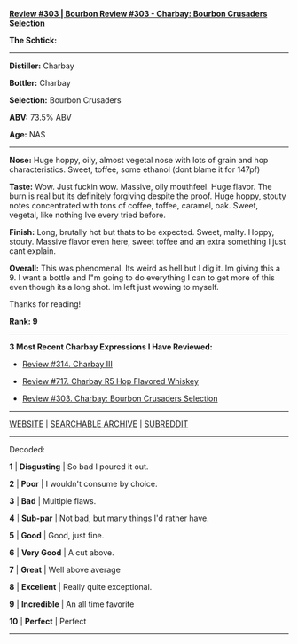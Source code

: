 
[**Review #303 | Bourbon Review #303 - Charbay: Bourbon Crusaders Selection**]( https://t8ke.review/review-303-charbay-bourbon-crusaders-pick/)

**The Schtick:** 

-----

**Distiller:** Charbay

**Bottler:** Charbay

**Selection:** Bourbon Crusaders

**ABV:** 73.5% ABV

**Age:** NAS 

-----

**Nose:**  Huge hoppy, oily, almost vegetal nose with lots of grain and hop characteristics. Sweet, toffee, some ethanol (dont blame it for 147pf)

**Taste:** Wow. Just fuckin wow. Massive, oily mouthfeel. Huge flavor. The burn is real but its definitely forgiving despite the proof. Huge hoppy, stouty notes concentrated with tons of coffee, toffee, caramel, oak. Sweet, vegetal, like nothing Ive every tried before.

**Finish:** Long, brutally hot but thats to be expected. Sweet, malty. Hoppy, stouty. Massive flavor even here, sweet toffee and an extra something I just cant explain.

**Overall:** This was phenomenal. Its weird as hell but I dig it. Im giving this a 9. I want a bottle and I"m going to do everything I can to get more of this even though its a long shot. Im left just wowing to myself.

Thanks for reading!

**Rank: 9**

----- 

**3 Most Recent Charbay Expressions I Have Reviewed:** 

- [Review #314. Charbay III]( https://t8ke.review/review-314-charbay-iii/) 

- [Review #717. Charbay R5 Hop Flavored Whiskey]( https://t8ke.review/review-717-charbay-r5-hop-flavored-whiskey/) 

- [Review #303. Charbay: Bourbon Crusaders Selection]( https://t8ke.review/review-303-charbay-bourbon-crusaders-pick/) 

-----

[WEBSITE](https://t8ke.review) | [SEARCHABLE ARCHIVE](https://t8ke.review/review-archive/) | [SUBREDDIT](https://reddit.com/r/t8kereviews)

-----

Decoded:

**1** | **Disgusting** | So bad I poured it out.

**2** | **Poor** | I wouldn't consume by choice.

**3** | **Bad** | Multiple flaws.

**4** | **Sub-par** | Not bad, but many things I'd rather have.

**5** | **Good** | Good, just fine.

**6** | **Very Good** | A cut above.

**7** | **Great** | Well above average

**8** | **Excellent** | Really quite exceptional.

**9** | **Incredible** | An all time favorite

**10** | **Perfect** | Perfect

----

